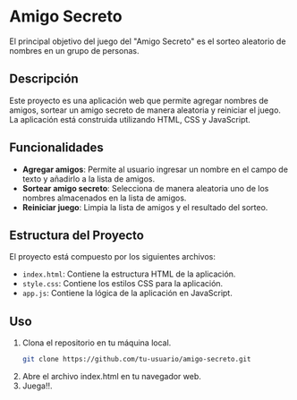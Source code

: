 # Amigo Secreto

El principal objetivo del juego del "Amigo Secreto" es el sorteo aleatorio de nombres en un grupo de personas.

## Descripción

Este proyecto es una aplicación web que permite agregar nombres de amigos, sortear un amigo secreto de manera aleatoria y reiniciar el juego. La aplicación está construida utilizando HTML, CSS y JavaScript.

## Funcionalidades

- **Agregar amigos**: Permite al usuario ingresar un nombre en el campo de texto y añadirlo a la lista de amigos.
- **Sortear amigo secreto**: Selecciona de manera aleatoria uno de los nombres almacenados en la lista de amigos.
- **Reiniciar juego**: Limpia la lista de amigos y el resultado del sorteo.

## Estructura del Proyecto

El proyecto está compuesto por los siguientes archivos:

- `index.html`: Contiene la estructura HTML de la aplicación.
- `style.css`: Contiene los estilos CSS para la aplicación.
- `app.js`: Contiene la lógica de la aplicación en JavaScript.

## Uso

1. Clona el repositorio en tu máquina local.
   ```bash
   git clone https://github.com/tu-usuario/amigo-secreto.git
2. Abre el archivo index.html en tu navegador web.
3. Juega!!.
